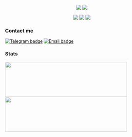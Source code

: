 <p align="center">
    <img src="https://img.shields.io/badge/python-%25.svg?style=for-the-badge&logoColor=dadada&color=000000&logo=python"/>
    <img src="https://img.shields.io/badge/lua-%25.svg?style=for-the-badge&color=000000&logoColor=dadada&logo=lua"/>
</p>

<p align="center">
    <img src="https://img.shields.io/badge/gentoo-%25.svg?style=for-the-badge&color=000000&logoColor=dadada&logo=gentoo"/>
    <img src="https://img.shields.io/badge/termux-%25.svg?style=for-the-badge&color=000000&logoColor=dadada&logo=android"/>
    <img src="https://img.shields.io/badge/neovim-%25.svg?style=for-the-badge&color=000000&logoColor=dadada&logo=neovim"/>
</p>

<!-- TOLEARN LIST: -->
<!-- - Rust -->

### **Contact me**

[![Telegram badge]](https://t.me/mrtnvgr)
[![Email badge]](mailto:martynovegorOF@yandex.ru)

### **Stats**

<img
    src="https://github-readme-stats-git-masterrstaa-rickstaa.vercel.app/api?username=mrtnvgr&count_private=true&hide_title=true&bg_color=000000&text_color=dadada&show_icons=true&icon_color=dadada&ring_color=dadada&include_all_commits=true&hide=stars,contribs,commits&border_radius=0&hide_rank=true&card_width=400px&custom_title=.&border_color=ffffff00"
    width="400px"
    height="115px"
/>
<img
     src="https://wakatime.com/share/@mrtnvgr/eece2036-2ca2-4e7e-9d14-8aacf1b490de.svg"
     width="400px"
     height="115px"
/>

[Telegram Badge]: https://img.shields.io/badge/telegram-%25.svg?style=for-the-badge&color=000000&logoColor=dadada&logo=telegram
[Email Badge]: https://img.shields.io/badge/email-%25.svg?style=for-the-badge&color=000000&logoColor=dadada
